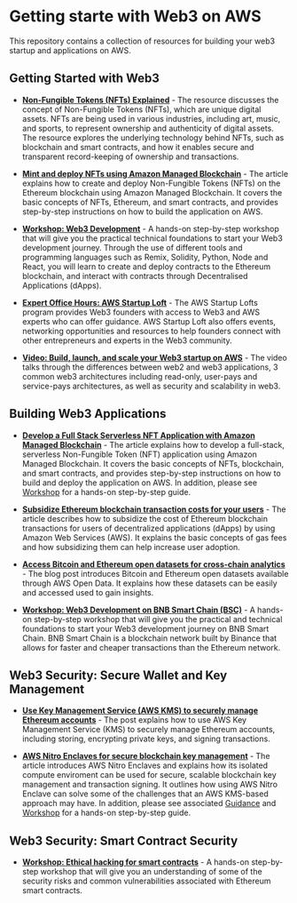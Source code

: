 # Getting starte with Web3 on AWS

This repository contains a collection of resources for building your web3 startup and applications on AWS.

## Getting Started with Web3 

* **[Non-Fungible Tokens (NFTs) Explained](https://aws.amazon.com/blockchain/nfts-explained/)** - The resource discusses the concept of Non-Fungible Tokens (NFTs), which are unique digital assets. NFTs are being used in various industries, including art, music, and sports, to represent ownership and authenticity of digital assets. The resource explores the underlying technology behind NFTs, such as blockchain and smart contracts, and how it enables secure and transparent record-keeping of ownership and transactions.

* **[Mint and deploy NFTs using Amazon Managed Blockchain](https://aws.amazon.com/blogs/database/mint-and-deploy-nfts-to-the-ethereum-blockchain-using-amazon-managed-blockchain/)** - The article explains how to create and deploy Non-Fungible Tokens (NFTs) on the Ethereum blockchain using Amazon Managed Blockchain. It covers the basic concepts of NFTs, Ethereum, and smart contracts, and provides step-by-step instructions on how to build the application on AWS.

* **[Workshop: Web3 Development](https://catalog.workshops.aws/web3dev/)** - A hands-on step-by-step workshop that will give you the practical technical foundations to start your Web3 development journey. Through the use of different tools and programming languages such as Remix, Solidity, Python, Node and React, you will learn to create and deploy contracts to the Ethereum blockchain, and interact with contracts through Decentralised Applications (dApps).
 
* **[Expert Office Hours: AWS Startup Loft](https://aws-startup-lofts.com/meet-aws-expert)** - The AWS Startup Lofts program provides Web3 founders with access to Web3 and AWS experts who can offer guidance. AWS Startup Loft also offers events, networking opportunities and resources to help founders connect with other entrepreneurs and experts in the Web3 community.

* **[Video: Build, launch, and scale your Web3 startup on AWS](https://www.youtube.com/watch?v=UcwuTkN15Uc)** - The video talks through the differences between web2 and web3 applications, 3 common web3 architectures including read-only, user-pays and service-pays architectures, as well as security and scalability in web3.

## Building Web3 Applications

* **[Develop a Full Stack Serverless NFT Application with Amazon Managed Blockchain](https://aws.amazon.com/blogs/database/part-1-develop-a-full-stack-serverless-nft-application-with-amazon-managed-blockchain/)** - The article explains how to develop a full-stack, serverless Non-Fungible Token (NFT) application using Amazon Managed Blockchain. It covers the basic concepts of NFTs, blockchain, and smart contracts, and provides step-by-step instructions on how to build and deploy the application on AWS. In addition, please see [Workshop](https://catalog.us-east-1.prod.workshops.aws/workshops/fa60245b-9832-4910-8183-0616997a9ebf/en-US) for a hands-on step-by-step guide.

* **[Subsidize Ethereum blockchain transaction costs for your users](https://aws.amazon.com/blogs/database/subsidize-ethereum-blockchain-transaction-costs-for-your-users/)** - The article describes how to subsidize the cost of Ethereum blockchain transactions for users of decentralized applications (dApps) by using Amazon Web Services (AWS). It explains the basic concepts of gas fees and how subsidizing them can help increase user adoption.

* **[Access Bitcoin and Ethereum open datasets for cross-chain analytics](https://aws.amazon.com/blogs/database/access-bitcoin-and-ethereum-open-datasets-for-cross-chain-analytics/)** - The blog post introduces Bitcoin and Ethereum open datasets available through AWS Open Data. It explains how these datasets can be easily and accessed used to gain insights. 

* **[Workshop: Web3 Development on BNB Smart Chain (BSC)](https://catalog.workshops.aws/web3dev-bsc)** - A hands-on step-by-step workshop that will give you the practical and technical foundations to start your Web3 development journey on BNB Smart Chain. BNB Smart Chain is a blockchain network built by Binance that allows for faster and cheaper transactions than the Ethereum network.

## Web3 Security: Secure Wallet and Key Management

* **[Use Key Management Service (AWS KMS) to securely manage Ethereum accounts](https://aws.amazon.com/blogs/database/part1-use-aws-kms-to-securely-manage-ethereum-accounts/)** - The post explains how to use AWS Key Management Service (KMS) to securely manage Ethereum accounts, including storing, encrypting private keys, and signing transactions. 

* **[AWS Nitro Enclaves for secure blockchain key management](https://aws.amazon.com/blogs/database/part-1-aws-nitro-enclaves-for-secure-blockchain-key-management/)** - The article introduces AWS Nitro Enclaves and explains how its isolated compute enviroment can be used for secure, scalable blockchain key management and transaction signing. It outlines how using AWS Nitro Enclave can solve some of the challenges that an AWS KMS-based approach may have. In addition, please see associated [Guidance](https://aws.amazon.com/solutions/guidance/secure-blockchain-key-management-with-aws-nitro-enclaves/) and [Workshop](https://catalog.us-east-1.prod.workshops.aws/workshops/43e486ba-8d4c-40c3-a497-beb9109a9f2c/en-US) for a hands-on step-by-step guide. 

## Web3 Security: Smart Contract Security

* **[Workshop: Ethical hacking for smart contracts](https://catalog.workshops.aws/web3-ethical-hacking/)** -  A hands-on step-by-step workshop that will give you an understanding of some of the security risks and common vulnerabilities associated with Ethereum smart contracts. 




